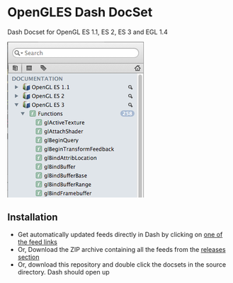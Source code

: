 OpenGLES Dash DocSet
==================

Dash Docset for OpenGL ES 1.1, ES 2, ES 3 and EGL 1.4

![Dash Feeds](Info.png)

Installation
------------
* Get automatically updated feeds directly in Dash by clicking on [one of the feed links](https://chinmaygarde.github.com/OpenGLESDashDocset)
* Or, Download the ZIP archive containing all the feeds from the [releases section](https://github.com/chinmaygarde/OpenGLESDashDocset/releases)
* Or, download this repository and double click the docsets in the source directory. Dash should open up
